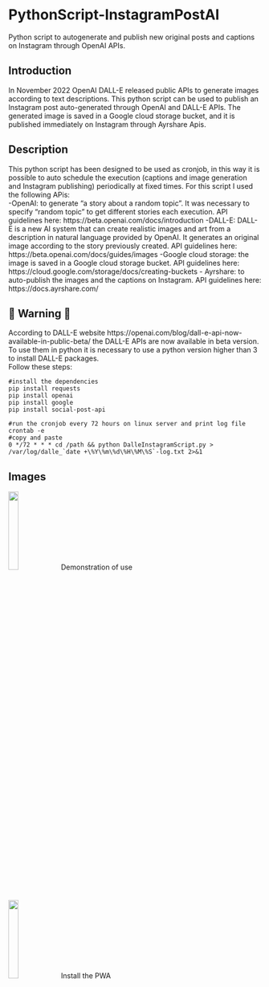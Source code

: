 # PythonScript-InstagramPostAI
Python script to autogenerate and publish new original posts and captions on Instagram through OpenAI APIs.


<h2> Introduction </h2>
In November 2022 OpenAI DALL-E released public APIs to generate images according to text descriptions. This python script can be used to publish an Instagram post auto-generated through OpenAI and DALL-E APIs. The generated image is saved in a Google cloud storage bucket, and it is published immediately on Instagram through Ayrshare Apis.

<h2> Description </h2>
This python script has been designed to be used as cronjob, in this way it is possible to auto schedule the execution (captions and image generation and Instagram publishing) periodically at fixed times. 
For this script I used the following APis: <br>
-OpenAI: to generate “a story about a random topic”. It was necessary to specify “random topic” to get different stories each execution.
API guidelines here: https://beta.openai.com/docs/introduction
-DALL-E: DALL-E is a new AI system that can create realistic images and art from a description in natural language provided by OpenAI. It generates an original image according to the story previously created.
API guidelines here: https://beta.openai.com/docs/guides/images
-Google cloud storage: the image is saved in a Google cloud storage bucket.
API guidelines here: https://cloud.google.com/storage/docs/creating-buckets
- Ayrshare: to auto-publish the images and the captions on Instagram.
API guidelines here: https://docs.ayrshare.com/



<h2>&#x1F53A; Warning &#x1F53A; </h2>
According to DALL-E website https://openai.com/blog/dall-e-api-now-available-in-public-beta/ the DALL-E APIs are now available in beta version. To use them in python it is necessary to use a python version higher than 3 to install DALL-E packages.<br>
Follow these steps:<br>

```
#install the dependencies 
pip install requests
pip install openai
pip install google
pip install social-post-api

#run the cronjob every 72 hours on linux server and print log file
crontab -e
#copy and paste 
0 */72 * * * cd /path && python DalleInstagramScript.py > /var/log/dalle_`date +\%Y\%m\%d\%H\%M\%S`-log.txt 2>&1
```




<h2> Images </h2>
<img src="screenshot/screenshot1.gif" width="20%"/>
Demonstration of use
<br>
<br>
<br>
<img src="screenshot/screenshot2.gif" width="20%"/>
Install the PWA

